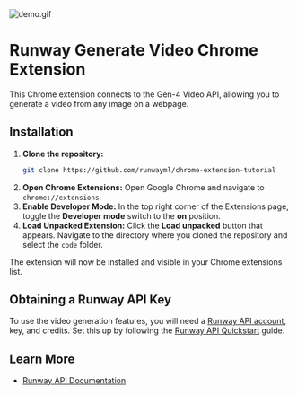 <img src="tutorial-images/demo.gif" alt="demo.gif" style="max-width: 600px;">

# Runway Generate Video Chrome Extension

This Chrome extension connects to the Gen-4 Video API, allowing you to generate a video from any image on a webpage.

## Installation

1.  **Clone the repository:**
    ```bash
    git clone https://github.com/runwayml/chrome-extension-tutorial
    ```
2.  **Open Chrome Extensions:**
    Open Google Chrome and navigate to `chrome://extensions`.
3.  **Enable Developer Mode:**
    In the top right corner of the Extensions page, toggle the **Developer mode** switch to the **on** position.
4.  **Load Unpacked Extension:**
    Click the **Load unpacked** button that appears.
    Navigate to the directory where you cloned the repository and select the `code` folder.

The extension will now be installed and visible in your Chrome extensions list.

## Obtaining a Runway API Key

To use the video generation features, you will need a [Runway API account](https://dev.runwayml.com/), key, and credits. Set this up by following the [Runway API Quickstart](https://docs.dev.runwayml.com/guides/using-the-api/) guide.

## Learn More

- [Runway API Documentation](https://docs.dev.runwayml.com/)
